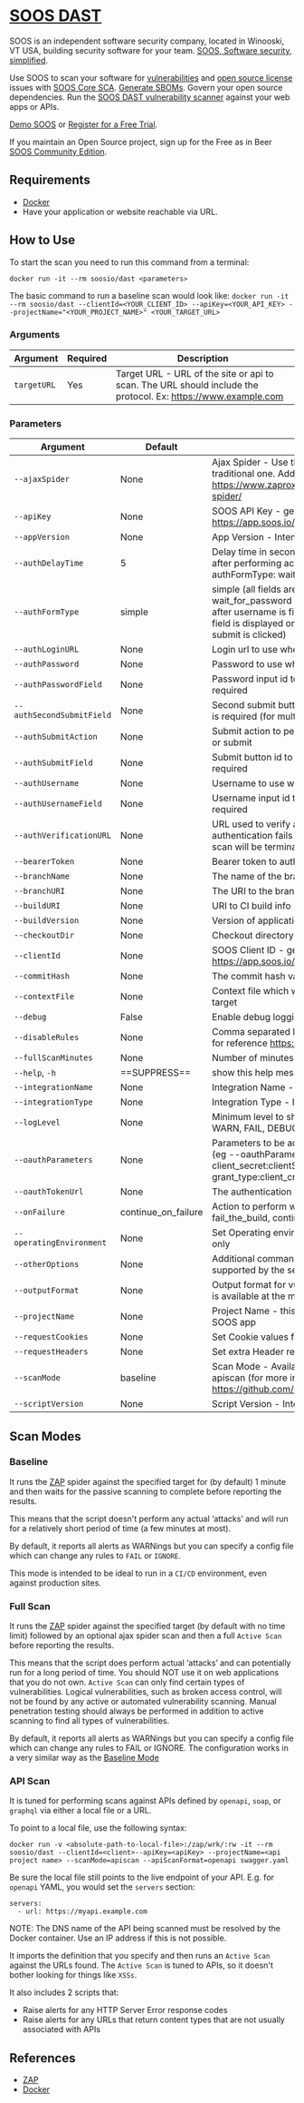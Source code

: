 # [SOOS DAST](https://soos.io/dast-product/)

SOOS is an independent software security company, located in Winooski, VT USA, building security software for your team. [SOOS, Software security, simplified](https://soos.io).

Use SOOS to scan your software for [vulnerabilities](https://app.soos.io/research/vulnerabilities) and [open source license](https://app.soos.io/research/licenses) issues with [SOOS Core SCA](https://soos.io/sca-product). [Generate SBOMs](https://kb.soos.io/help/generating-a-software-bill-of-materials-sbom). Govern your open source dependencies. Run the [SOOS DAST vulnerability scanner](https://soos.io/dast-product) against your web apps or APIs.

[Demo SOOS](https://app.soos.io/demo) or [Register for a Free Trial](https://app.soos.io/register).

If you maintain an Open Source project, sign up for the Free as in Beer [SOOS Community Edition](https://soos.io/products/community-edition).

## Requirements
- [Docker](https://www.docker.com/get-started)
- Have your application or website reachable via URL.

## How to Use
To start the scan you need to run this command from a terminal:
``` shell
docker run -it --rm soosio/dast <parameters>
```

The basic command to run a baseline scan would look like:
`docker run -it --rm soosio/dast --clientId=<YOUR_CLIENT_ID> --apiKey=<YOUR_API_KEY> --projectName="<YOUR_PROJECT_NAME>" <YOUR_TARGET_URL>`

### Arguments

| Argument | Required | Description |
| --- | --- | --- |
| `targetURL` | Yes | Target URL - URL of the site or api to scan. The URL should include the protocol. Ex: https://www.example.com |

### Parameters

| Argument | Default | Description |
| --- | --- | --- |
| `--ajaxSpider` | None | Ajax Spider - Use the ajax spider in addition to the traditional one. Additional information: https://www.zaproxy.org/docs/desktop/addons/ajax-spider/ |
| `--apiKey` | None | SOOS API Key - get yours from https://app.soos.io/integrate/dast |
| `--appVersion` | None | App Version - Intended for internal use only. |
| `--authDelayTime` | 5 | Delay time in seconds to wait for the page to load after performing actions in the form. (Used only on authFormType: wait_for_password and multi_page) |
| `--authFormType` | simple | simple (all fields are displayed at once), wait_for_password (Password field is displayed only after username is filled), or multi_page (Password field is displayed only after username is filled and submit is clicked) |
| `--authLoginURL` | None | Login url to use when authentication is required |
| `--authPassword` | None | Password to use when authentication is required |
| `--authPasswordField` | None | Password input id to use when authentication is required |
| `--authSecondSubmitField` | None | Second submit button id to use when authentication is required (for multi-page forms) |
| `--authSubmitAction` | None | Submit action to perform on form filled. Options: click or submit |
| `--authSubmitField` | None | Submit button id to use when authentication is required |
| `--authUsername` | None | Username to use when authentication is required |
| `--authUsernameField` | None | Username input id to use when authentication is required |
| `--authVerificationURL` | None | URL used to verify authentication success. If authentication fails when this URL is provided, the scan will be terminated. |
| `--bearerToken` | None | Bearer token to authenticate |
| `--branchName` | None | The name of the branch from the SCM System |
| `--branchURI` | None | The URI to the branch from the SCM System |
| `--buildURI` | None | URI to CI build info |
| `--buildVersion` | None | Version of application build artifacts |
| `--checkoutDir` | None | Checkout directory to locate SARIF report |
| `--clientId` | None | SOOS Client ID - get yours from https://app.soos.io/integrate/dast |
| `--commitHash` | None | The commit hash value from the SCM System |
| `--contextFile` | None | Context file which will be loaded prior to scanning the target |
| `--debug` | False | Enable debug logging for ZAP. |
| `--disableRules` | None | Comma separated list of ZAP rules IDs to disable. List for reference https://www.zaproxy.org/docs/alerts/ |
| `--fullScanMinutes` | None | Number of minutes for the spider to run |
| `--help`, `-h` | ==SUPPRESS== | show this help message and exit |
| `--integrationName` | None | Integration Name - Intended for internal use only. |
| `--integrationType` | None | Integration Type - Intended for internal use only. |
| `--logLevel` | None | Minimum level to show logs: PASS, IGNORE, INFO, WARN, FAIL, DEBUG, ERROR. |
| `--oauthParameters` | None | Parameters to be added to the oauth token request. (eg --oauthParameters="client_id:clientID, client_secret:clientSecret, grant_type:client_credentials") |
| `--oauthTokenUrl` | None | The authentication URL that grants the access_token. |
| `--onFailure` | continue_on_failure | Action to perform when the scan fails. Options: fail_the_build, continue_on_failure |
| `--operatingEnvironment` | None | Set Operating environment for information purposes only |
| `--otherOptions` | None | Additional command line arguments for items not supported by the set of parameters above |
| `--outputFormat` | None | Output format for vulnerabilities: only the value SARIF is available at the moment |
| `--projectName` | None | Project Name - this is what will be displayed in the SOOS app |
| `--requestCookies` | None | Set Cookie values for the requests to the target URL |
| `--requestHeaders` | None | Set extra Header requests |
| `--scanMode` | baseline | Scan Mode - Available modes: baseline, fullscan, and apiscan (for more information about scan modes visit https://github.com/soos-io/soos-dast#scan-modes) |
| `--scriptVersion` | None | Script Version - Intended for internal use only. |

## Scan Modes

### Baseline

It runs the [ZAP](https://www.zaproxy.org/docs/docker/about/) spider against the specified target for (by default) 1 minute and then waits for the passive scanning to complete before reporting the results.

This means that the script doesn't perform any actual ‘attacks’ and will run for a relatively short period of time (a few minutes at most).

By default, it reports all alerts as WARNings but you can specify a config file which can change any rules to `FAIL` or `IGNORE`.

This mode is intended to be ideal to run in a `CI/CD` environment, even against production sites.

### Full Scan

It runs the [ZAP](https://www.zaproxy.org/docs/docker/about/) spider against the specified target (by default with no time limit) followed by an optional ajax spider scan and then a full `Active Scan` before reporting the results.

This means that the script does perform actual ‘attacks’ and can potentially run for a long period of time. You should NOT use it on web applications that you do not own. `Active Scan` can only find certain types of vulnerabilities. Logical vulnerabilities, such as broken access control, will not be found by any active or automated vulnerability scanning. Manual penetration testing should always be performed in addition to active scanning to find all types of vulnerabilities.

By default, it reports all alerts as WARNings but you can specify a config file which can change any rules to FAIL or IGNORE. The configuration works in a very similar way as the [Baseline Mode](#baseline)

### API Scan

It is tuned for performing scans against APIs defined by `openapi`, `soap`, or `graphql` via either a local file or a URL.

To point to a local file, use the following syntax:
```
docker run -v <absolute-path-to-local-file>:/zap/wrk/:rw -it --rm soosio/dast --clientId=<client>--apiKey=<apiKey> --projectName=<api project name> --scanMode=apiscan --apiScanFormat=openapi swagger.yaml
```

Be sure the local file still points to the live endpoint of your API. E.g. for `openapi` YAML, you would set the `servers` section:
```
servers:
  - url: https://myapi.example.com
```

NOTE: The DNS name of the API being scanned must be resolved by the Docker container. Use an IP address if this is not possible.

It imports the definition that you specify and then runs an `Active Scan` against the URLs found. The `Active Scan` is tuned to APIs, so it doesn't bother looking for things like `XSSs`.

It also includes 2 scripts that:
- Raise alerts for any HTTP Server Error response codes
- Raise alerts for any URLs that return content types that are not usually associated with APIs

## References
 - [ZAP](https://www.zaproxy.org/)
 - [Docker](https://docs.docker.com/)

